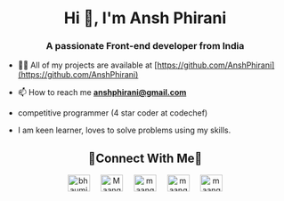 <h1 align="center">Hi 👋, I'm Ansh Phirani</h1>
<h3 align="center">A passionate Front-end developer from India</h3>

- 👨‍💻 All of my projects are available at [https://github.com/AnshPhirani](https://github.com/AnshPhirani)

- 📫 How to reach me **anshphirani@gmail.com**
- competitive programmer (4 star coder at codechef)
- I am keen learner, loves to solve problems using my skills.

<h2 align="center">🤝Connect With Me🤝</h2>
<p align="center">
<a href="https://linkedin.com/in/ansh-phirani" target="blank"><img align="center" src="https://raw.githubusercontent.com/rahuldkjain/github-profile-readme-generator/master/src/images/icons/Social/linked-in-alt.svg" alt="bhaumik-maan-337158206" height="30" width="40" /></a>
&nbsp; &nbsp;
<a href="https://leetcode.com/anshphirani/" target="blank"><img align="center" src="https://raw.githubusercontent.com/rahuldkjain/github-profile-readme-generator/master/src/images/icons/Social/leet-code.svg" alt="Maango16" height="30" width="40" /></a>
&nbsp; &nbsp;
<a href="https://www.codechef.com/users/anshphirani" target="blank"><img align="center" src="https://cdn.jsdelivr.net/npm/simple-icons@3.1.0/icons/codechef.svg" alt="maango16" height="30" width="40" /></a>
&nbsp; &nbsp;
<a href="https://www.hackerrank.com/anshphirani" target="blank"><img align="center" src="https://raw.githubusercontent.com/rahuldkjain/github-profile-readme-generator/master/src/images/icons/Social/hackerrank.svg" alt="maango16" height="30" width="40" /></a>
&nbsp; &nbsp;
<a href="https://codeforces.com/profile/ansh6575" target="blank"><img align="center" src="https://cdn.jsdelivr.net/npm/simple-icons@3.0.1/icons/codeforces.svg" alt="maango16" height="30" width="40" /></a>
</p><br><br>
